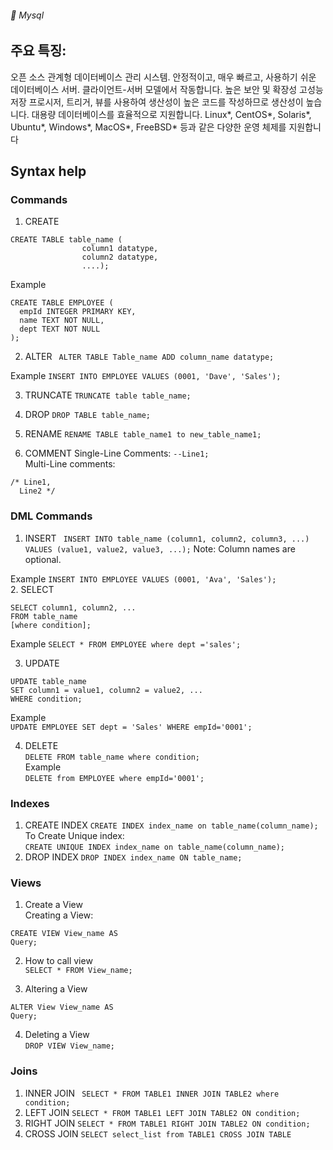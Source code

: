 ###### :cactus:  Mysql

## 주요 특징:
오픈 소스 관계형 데이터베이스 관리 시스템.
안정적이고, 매우 빠르고, 사용하기 쉬운 데이터베이스 서버.
클라이언트-서버 모델에서 작동합니다.
높은 보안 및 확장성
고성능
저장 프로시저, 트리거, 뷰를 사용하여 생산성이 높은 코드를 작성하므로 생산성이 높습니다.
대용량 데이터베이스를 효율적으로 지원합니다.
Linux*, CentOS*, Solaris*, Ubuntu*, Windows*, MacOS*, FreeBSD* 등과 같은 다양한 운영 체제를 지원합니다
## Syntax help
### Commands
1. CREATE
```
CREATE TABLE table_name (
                column1 datatype,
                column2 datatype,
                ....); 
```  

Example 
```
CREATE TABLE EMPLOYEE (
  empId INTEGER PRIMARY KEY,
  name TEXT NOT NULL,
  dept TEXT NOT NULL
); 
```    

2. ALTER
``` ALTER TABLE Table_name ADD column_name datatype;```   

Example
```INSERT INTO EMPLOYEE VALUES (0001, 'Dave', 'Sales');```     

3. TRUNCATE
```TRUNCATE table table_name;```    

4. DROP
```DROP TABLE table_name;```    

5. RENAME
```RENAME TABLE table_name1 to new_table_name1; ```      

6. COMMENT
Single-Line Comments:  ``` --Line1; ```    
Multi-Line comments:
 ```
 /* Line1,
   Line2 */ 
   ```      
   
### DML Commands
1. INSERT
``` INSERT INTO table_name (column1, column2, column3, ...) VALUES (value1, value2, value3, ...);```
Note: Column names are optional.

Example
``` INSERT INTO EMPLOYEE VALUES (0001, 'Ava', 'Sales'); ```   
2. SELECT
``` 
SELECT column1, column2, ...
FROM table_name
[where condition]; 
```  

Example
``` SELECT * FROM EMPLOYEE where dept ='sales'; ```    

3. UPDATE  
``` 
UPDATE table_name
SET column1 = value1, column2 = value2, ...
WHERE condition; 
```   

Example    
``` UPDATE EMPLOYEE SET dept = 'Sales' WHERE empId='0001'; ```   

4. DELETE   
``` DELETE FROM table_name where condition; ```    
Example   
``` DELETE from EMPLOYEE where empId='0001'; ```    

### Indexes
1. CREATE INDEX
  ``` CREATE INDEX index_name on table_name(column_name);  ```
To Create Unique index:    
  ``` CREATE UNIQUE INDEX index_name on table_name(column_name); ```  
2. DROP INDEX
``` DROP INDEX index_name ON table_name; ```    

### Views
1. Create a View   
Creating a View:
``` 
CREATE VIEW View_name AS 
Query; 
```

2. How to call view  
``` SELECT * FROM View_name; ```   

3. Altering a View
``` 
ALTER View View_name AS 
Query;  
```

4. Deleting a View    
``` DROP VIEW View_name; ```


### Joins
1. INNER JOIN
``` SELECT * FROM TABLE1 INNER JOIN TABLE2 where condition;```
2. LEFT JOIN
```SELECT * FROM TABLE1 LEFT JOIN TABLE2 ON condition;```
3. RIGHT JOIN
```SELECT * FROM TABLE1 RIGHT JOIN TABLE2 ON condition;```
4. CROSS JOIN
```SELECT select_list from TABLE1 CROSS JOIN TABLE ```
